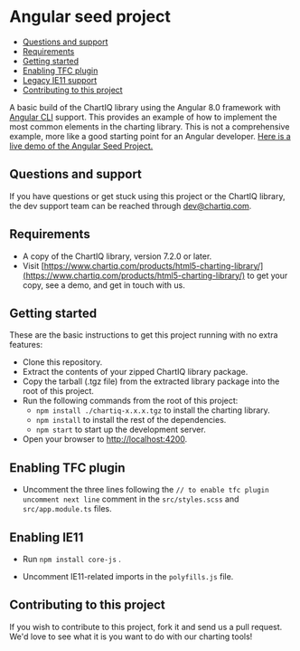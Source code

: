 # Angular seed project

- [Questions and support](#questions-and-support)
- [Requirements](#requirements)
- [Getting started](#getting-started)
- [Enabling TFC plugin](#enabling-tfc-plugin)
- [Legacy IE11 support](#enabling-ie11)
- [Contributing to this project](#contributing-to-this-project)


A basic build of the ChartIQ library using the Angular 8.0 framework with [Angular CLI](https://cli.angular.io) support.
This provides an example of how to implement the most common elements in the charting library.
This is not a comprehensive example, more like a good starting point for an Angular developer.
[Here is a live demo of the Angular Seed Project.](https://demo.chartiq.com/angular-seed/)

## Questions and support

If you have questions or get stuck using this project or the ChartIQ library, the dev support team can be reached through [dev@chartiq.com](mailto:dev@chartiq.com).

## Requirements

- A copy of the ChartIQ library, version 7.2.0 or later.
- Visit [https://www.chartiq.com/products/html5-charting-library/](https://www.chartiq.com/products/html5-charting-library/) to get your copy, see a demo, and get in touch with us.

## Getting started

These are the basic instructions to get this project running with no extra features:

- Clone this repository.
- Extract the contents of your zipped ChartIQ library package.
- Copy the tarball (.tgz file) from the extracted library package into the root of this project.
- Run the following commands from the root of this project:
    - `npm install ./chartiq-x.x.x.tgz` to install the charting library.
    - `npm install` to install the rest of the dependencies.
    - `npm start` to start up the development server.
- Open your browser to [http://localhost:4200](http://localhost:4200).

## Enabling TFC plugin

- Uncomment the three lines following the `// to enable tfc plugin uncomment next line`
  comment in the `src/styles.scss` and `src/app.module.ts` files.

## Enabling IE11

- Run `npm install core-js` .

- Uncomment IE11-related imports in the `polyfills.js` file.

## Contributing to this project

If you wish to contribute to this project, fork it and send us a pull request.
We'd love to see what it is you want to do with our charting tools!
